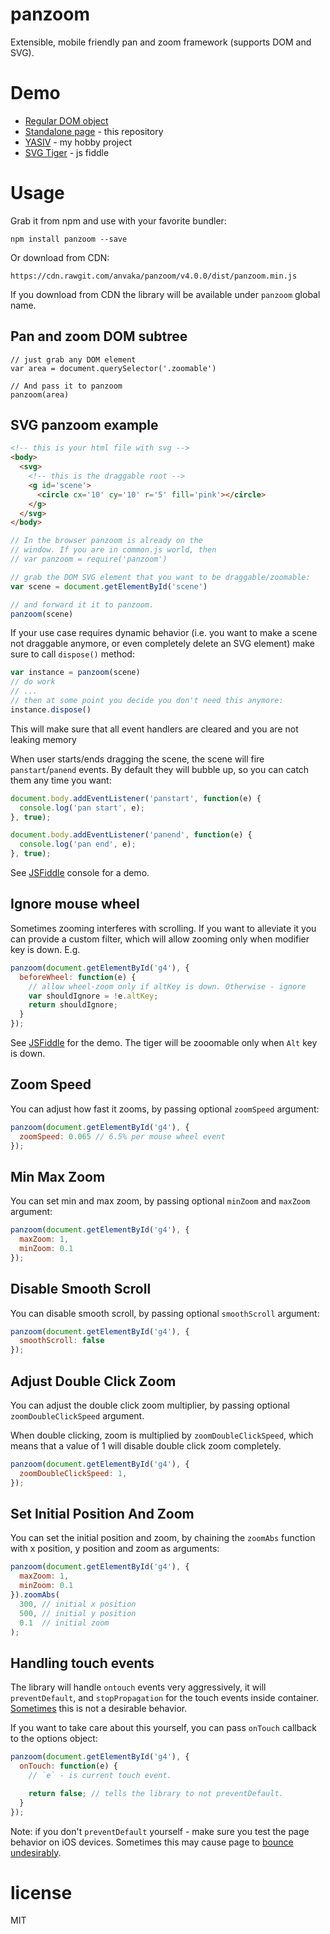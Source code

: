 # panzoom

Extensible, mobile friendly pan and zoom framework (supports DOM and SVG).

# Demo

 * [Regular DOM object](https:////anvaka.github.io/panzoom/demo/dom.html)
 * [Standalone page](https:////anvaka.github.io/panzoom/demo/index.html) - this repository
 * [YASIV](http://www.yasiv.com/#/Search?q=algorithms&category=Books&lang=US) - my hobby project
 * [SVG Tiger](https://jsfiddle.net/uwxcmbyg/) - js fiddle

# Usage

Grab it from npm and use with your favorite bundler:

```
npm install panzoom --save
```

Or download from CDN:

```
https://cdn.rawgit.com/anvaka/panzoom/v4.0.0/dist/panzoom.min.js
```

If you download from CDN the library will be available under `panzoom` global name.

## Pan and zoom DOM subtree

``` JS
// just grab any DOM element
var area = document.querySelector('.zoomable')

// And pass it to panzoom
panzoom(area)
```

## SVG panzoom example

``` html
<!-- this is your html file with svg -->
<body>
  <svg>
    <!-- this is the draggable root -->
    <g id='scene'> 
      <circle cx='10' cy='10' r='5' fill='pink'></circle>
    </g>
  </svg>
</body>
```

``` js
// In the browser panzoom is already on the
// window. If you are in common.js world, then 
// var panzoom = require('panzoom')

// grab the DOM SVG element that you want to be draggable/zoomable:
var scene = document.getElementById('scene')

// and forward it it to panzoom.
panzoom(scene)
```

If your use case requires dynamic behavior (i.e. you want to make a scene not 
draggable anymore, or even completely delete an SVG element) make sure to call
`dispose()` method:

``` js
var instance = panzoom(scene)
// do work
// ...
// then at some point you decide you don't need this anymore:
instance.dispose()
```

This will make sure that all event handlers are cleared and you are not leaking
memory

When user starts/ends dragging the scene, the scene will fire `panstart`/`panend`
events. By default they will bubble up, so you can catch them any time you want:

``` js
document.body.addEventListener('panstart', function(e) {
  console.log('pan start', e);
}, true);

document.body.addEventListener('panend', function(e) {
  console.log('pan end', e);
}, true);
```

See [JSFiddle](https://jsfiddle.net/uwxcmbyg/1/) console for a demo.

## Ignore mouse wheel

Sometimes zooming interferes with scrolling. If you want to alleviate it you
can provide a custom filter, which will allow zooming only when modifier key is
down. E.g.

``` js
panzoom(document.getElementById('g4'), {
  beforeWheel: function(e) {
    // allow wheel-zoom only if altKey is down. Otherwise - ignore
    var shouldIgnore = !e.altKey;
    return shouldIgnore;
  }
});
```

See [JSFiddle](https://jsfiddle.net/Laxq9jLu/) for the demo. The tiger will be
zooomable only when `Alt` key is down.

## Zoom Speed

You can adjust how fast it zooms, by passing optional `zoomSpeed` argument:

``` js
panzoom(document.getElementById('g4'), {
  zoomSpeed: 0.065 // 6.5% per mouse wheel event
});
```

## Min Max Zoom

You can set min and max zoom, by passing optional `minZoom` and `maxZoom` argument:

``` js
panzoom(document.getElementById('g4'), {
  maxZoom: 1,
  minZoom: 0.1
});
```

## Disable Smooth Scroll

You can disable smooth scroll, by passing optional `smoothScroll` argument:

``` js
panzoom(document.getElementById('g4'), {
  smoothScroll: false
});
```

## Adjust Double Click Zoom

You can adjust the double click zoom multiplier, by passing optional `zoomDoubleClickSpeed` argument.

When double clicking, zoom is multiplied by `zoomDoubleClickSpeed`, which means that a value of 1 will disable double click zoom completely. 

``` js
panzoom(document.getElementById('g4'), {
  zoomDoubleClickSpeed: 1, 
});
```

## Set Initial Position And Zoom

You can set the initial position and zoom, by chaining the `zoomAbs` function with x position, y position and zoom as arguments:

``` js
panzoom(document.getElementById('g4'), {
  maxZoom: 1,
  minZoom: 0.1
}).zoomAbs(
  300, // initial x position
  500, // initial y position
  0.1  // initial zoom 
);
```

## Handling touch events

The library will handle `ontouch` events very aggressively, it will `preventDefault`, and
`stopPropagation` for the touch events inside container. [Sometimes](https://github.com/anvaka/panzoom/issues/12) this is not a desirable behavior.

If you want to take care about this yourself, you can pass `onTouch` callback to the options object:

``` js
panzoom(document.getElementById('g4'), {
  onTouch: function(e) {
    // `e` - is current touch event.

    return false; // tells the library to not preventDefault.
  }
});
```

Note: if you don't `preventDefault` yourself - make sure you test the page behavior on iOS devices.
Sometimes this may cause page to [bounce undesirably](https://stackoverflow.com/questions/23862204/disable-ios-safari-elastic-scrolling). 

# license

MIT
